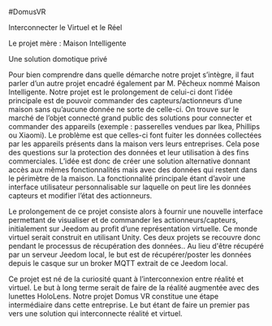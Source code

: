 #DomusVR

Interconnecter le Virtuel et le Réel 

Le projet mère : Maison Intelligente

Une solution domotique privé

Pour bien comprendre dans quelle démarche notre projet s’intègre, il faut parler d’un autre projet encadré également par M. Pêcheux nommé Maison Intelligente. Notre projet est le prolongement de celui-ci dont l’idée principale est de pouvoir commander des capteurs/actionneurs d’une maison sans qu’aucune donnée ne sorte de celle-ci. On trouve sur le marché de l’objet connecté grand public des solutions pour connecter et commander des appareils (exemple : passerelles vendues par Ikea, Phillips ou Xiaomi). Le problème est que celles-ci font fuiter les données collectées par les appareils présents dans la maison vers leurs entreprises. Cela pose des questions sur la protection des données et leur utilisation à des fins commerciales. L’idée est donc de créer une solution alternative donnant accès aux mêmes fonctionnalités mais avec des données qui restent dans le périmètre de la maison. La fonctionnalité principale étant d’avoir une interface utilisateur personnalisable sur laquelle on peut lire les données capteurs et modifier l’état des actionneurs.

Le prolongement de ce projet consiste alors à fournir une nouvelle interface permettant de visualiser et de commander les actionneurs/capteurs, initialement sur Jeedom au profit d’une représentation virtuelle. Ce monde virtuel serait construit en utilisant Unity. Ces deux projets se recouvre donc pendant le processus de récupération des données.. Au lieu d'être récupéré par un serveur Jeedom local, le but est de récupérer/poster les données depuis le casque sur un broker MQTT extrait de ce Jeedom local.

Ce projet est né de la curiosité quant à l’interconnexion entre réalité et virtuel. Le but à long terme serait de faire de la réalité augmentée avec des lunettes HoloLens. Notre projet Domus VR constitue une étape intermédiaire dans cette entreprise. Le but étant de faire un premier pas vers une solution qui interconnecte réalité et virtuel. 


